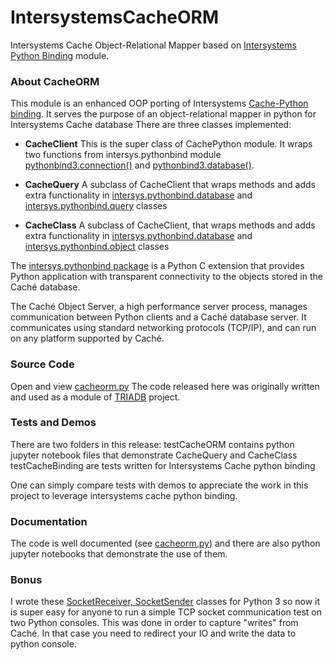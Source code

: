 # IntersystemsCacheORM
Intersystems Cache Object-Relational Mapper based on [Intersystems Python Binding][4] module. 

### About CacheORM
This module is an enhanced OOP porting of Intersystems [Cache-Python binding][1]. It serves the purpose of an object-relational mapper in python for Intersystems Cache database There are three classes implemented:

* **CacheClient**
This is the super class of CachePython module. It wraps two functions from intersys.pythonbind module [pythonbind3.connection()][3] and [pythonbind3.database()][6].

* **CacheQuery**
A subclass of CacheClient that wraps methods and adds extra functionality in [intersys.pythonbind.database][6] and [intersys.pythonbind.query][2] classes

* **CacheClass**
A subclass of CacheClient, that wraps methods and adds extra functionality in [intersys.pythonbind.database][6] and [intersys.pythonbind.object][5] classes

The [intersys.pythonbind package][4] is a Python C extension that provides Python application with transparent connectivity to the objects stored in the Caché database.

The Caché Object Server, a high performance server process, manages communication between Python clients and a Caché database server. It communicates using standard networking protocols (TCP/IP), and can run on any platform supported by Caché.

### Source Code
Open and view [cacheorm.py][8]
The code released here was originally written and used as a module of [TRIADB][11] project.

### Tests and Demos
There are two folders in this release:
testCacheORM contains python jupyter notebook files that demonstrate CacheQuery and CacheClass
testCacheBinding are tests written for Intersystems Cache python binding

One can simply compare tests with demos to appreciate the work in this project to leverage intersystems cache python binding.

### Documentation
The code is well documented (see [cacheorm.py][8]) and there are also python jupyter notebooks that demonstrate the use of them.

### Bonus
I wrote these [SocketReceiver, SocketSender][7]  classes for Python 3 so now it is super easy for anyone to run a simple TCP socket communication test on two Python consoles. This was done in order to capture "writes" from Caché. In that case you need to redirect your IO and write the data to python console.

[1]: https://docs.intersystems.com/latest/csp/docbook/DocBook.UI.Page.cls?KEY=GBPY_using
[2]: https://docs.intersystems.com/latest/csp/docbook/DocBook.UI.Page.cls?KEY=GBPY_classes#GBPY_classes_queries
[3]: https://docs.intersystems.com/latest/csp/docbook/DocBook.UI.Page.cls?KEY=GBPY_using#GBPY_using_basics
[4]: https://docs.intersystems.com/latest/csp/docbook/DocBook.UI.Page.cls?KEY=GBPY
[5]: https://docs.intersystems.com/latest/csp/docbook/DocBook.UI.Page.cls?KEY=GBPY_classes#GBPY_classes_objects
[6]: https://docs.intersystems.com/latest/csp/docbook/DocBook.UI.Page.cls?KEY=GBPY_classes#GBPY_classes_database
[7]: https://github.com/healiseu/IntersystemsCacheORM/blob/master/socket.py
[8]: https://github.com/healiseu/IntersystemsCacheORM/blob/master/cacheorm.py
[9]: https://github.com/healiseu/IntersystemsCacheORM/blob/master/testCacheORM/testCacheORM%20-%20Cache%20Objects%20Test%201.ipynb
[10]: https://github.com/healiseu/IntersystemsCacheORM/blob/master/testCacheORM/testCacheORM%20-%20Cache%20Objects%20Test%202.ipynb
[11]: http://healis.eu/triadb
